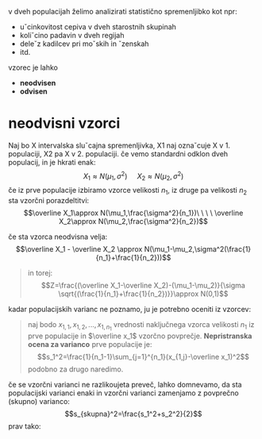 v dveh populacijah želimo analizirati statistično spremenljibko kot npr:
- uˇcinkovitost cepiva v dveh starostnih skupinah  
- koliˇcino padavin v dveh regijah  
- deleˇz kadilcev pri moˇskih in ˇzenskah  
- itd.

vzorec je lahko 
- **neodvisen**
- **odvisen**

# neodvisni vzorci
Naj bo X intervalska sluˇcajna spremenljivka, X1 naj oznaˇcuje X v 1.  
populaciji, X2 pa X v 2. populaciji.
če vemo standardni odklon dveh populacij, in je hkrati enak:
$$X_1\approx N(\mu_1,\sigma^2)\ \ \ \ \ X_2\approx N(\mu_2,\sigma^2) $$
če iz prve populacije izbiramo vzorce velikosti $n_1$, iz druge pa velikosti $n_2$ sta vzorčni porazdeltitvi: $$\overline X_1\approx N(\mu_1,\frac{\sigma^2}{n_1})\ \ \ \ \overline X_2\approx N(\mu_2,\frac{\sigma^2}{n_2})$$
 
če sta vzorca neodvisna velja:
$$\overline X_1 - \overline X_2 \approx N(\mu_1-\mu_2,\sigma^2(\frac{1}{n_1}+\frac{1}{n_2}))$$

>in torej:
>$$Z=\frac{(\overline X_1-\overline X_2)-(\mu_1-\mu_2)}{\sigma \sqrt{(\frac{1}{n_1}+\frac{1}{n_2})}}\approx N(0,1)$$

kadar populacijskih varianc ne poznamo, ju je potrebno	oceniti iz vzorcev:
>naj bodo $x_{1,1},x_{1,2},...,x_{1,n_1}$ vrednosti naključnega vzorca velikosti $n_1$ iz prve populacije in $\overline x_1$ vzorčno povprečje.
>**Nepristranska ocena za varianco** prve populacije je:
>$$s_1^2=\frac{1}{n_1-1}\sum_{j=1}^{n_1}(x_{1,j}-\overline x_1)^2$$
>podobno za drugo naredimo. 

če se vzorčni varianci ne razlikoujeta preveč, lahko domnevamo, da sta populacijski varianci enaki in vzorčni varianci zamenjamo z povprečno (skupno) varianco:
$$s_{skupna}^2=\frac{s_1^2+s_2^2}{2}$$
prav tako:
